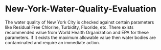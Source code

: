 # New-York-Water-Quality-Evaluation
The water quality of New York City is checked against certain parameters like Residual Free Chlorine, Turbidity, Fluoride, etc. There exists recommended value from World Health Organization and EPA for these parameters. If it exists the maximum allowable value then water bodies are contaminated and require an immediate action.

